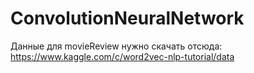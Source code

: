 # ConvolutionNeuralNetwork

Данные для movieReview нужно скачать отсюда:
https://www.kaggle.com/c/word2vec-nlp-tutorial/data
